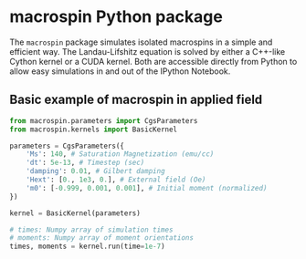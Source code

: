 # macrospin Python package #

The `macrospin` package simulates isolated macrospins in a simple and efficient way. The Landau-Lifshitz equation is solved by either a C++-like Cython kernel or a CUDA kernel. Both are accessible directly from Python to allow easy simulations in and out of the IPython Notebook.

## Basic example of macrospin in applied field ##

```python
from macrospin.parameters import CgsParameters
from macrospin.kernels import BasicKernel

parameters = CgsParameters({
    'Ms': 140, # Saturation Magnetization (emu/cc)
    'dt': 5e-13, # Timestep (sec)
    'damping': 0.01, # Gilbert damping
    'Hext': [0., 1e3, 0.], # External field (Oe)
    'm0': [-0.999, 0.001, 0.001], # Initial moment (normalized)
})

kernel = BasicKernel(parameters)

# times: Numpy array of simulation times
# moments: Numpy array of moment orientations
times, moments = kernel.run(time=1e-7)
```